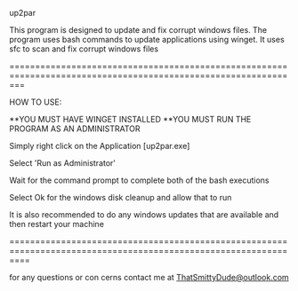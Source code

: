 up2par

This program is designed to update and fix corrupt windows files. The program uses bash commands to update applications using winget. It uses sfc to scan and fix corrupt windows files

===============================================================================================================

HOW TO USE:

**YOU MUST HAVE WINGET INSTALLED
**YOU MUST RUN THE PROGRAM AS AN ADMINISTRATOR

Simply right click on the Application [up2par.exe] 

Select 'Run as Administrator'

Wait for the command prompt to complete both of the bash executions

Select Ok for the windows disk cleanup and allow that to run

It is also recommended to do any windows updates that are available and then restart your machine

================================================================================================================

for any questions or con cerns contact me at ThatSmittyDude@outlook.com
